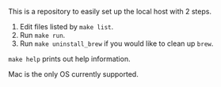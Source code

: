 This is a repository to easily set up the local host with 2 steps.

1. Edit files listed by `make list`.
1. Run `make run`.
1. Run `make uninstall_brew` if you would like to clean up `brew`.

`make help` prints out help information.

Mac is the only OS currently supported.
